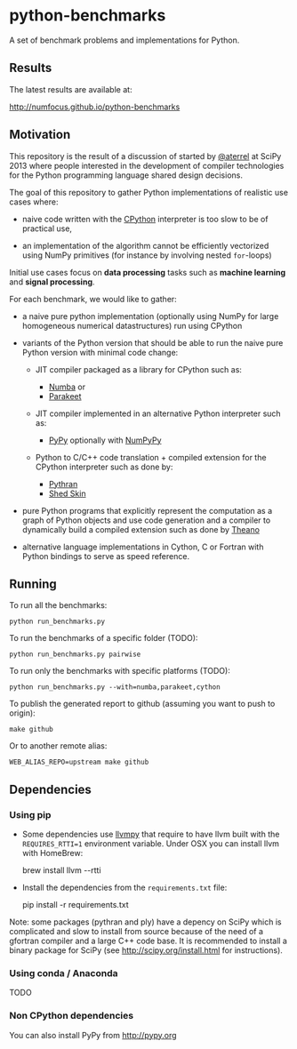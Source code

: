 python-benchmarks
=================

A set of benchmark problems and implementations for Python.


Results
-------

The latest results are available at:

http://numfocus.github.io/python-benchmarks


Motivation
----------

This repository is the result of a discussion of started by
[@aterrel](https://github.com/aterrel) at SciPy 2013 where people interested in
the development of compiler technologies for the Python programming language
shared design decisions.

The goal of this repository to gather Python implementations of realistic use
cases where:

- naive code written with the [CPython](http://python.org) interpreter is too
  slow to be of practical use,

- an implementation of the algorithm cannot be efficiently vectorized using
  NumPy primitives (for instance by involving nested `for`-loops)

Initial use cases focus on **data processing** tasks such as **machine
learning** and **signal processing**.

For each benchmark, we would like to gather:

- a naive pure python implementation (optionally using NumPy for large
  homogeneous numerical datastructures) run using CPython

- variants of the Python version that should be able to run the naive pure
  Python version with minimal code change:

  - JIT compiler packaged as a library for CPython such as:
      - [Numba](http://numba.pydata.org/) or
      - [Parakeet](http://iskandr.github.io/parakeet/)

  - JIT compiler implemented in an alternative Python interpreter such as:
      - [PyPy](http://pypy.org/) optionally with
        [NumPyPy](https://bitbucket.org/pypy/numpypy)

  - Python to C/C++ code translation + compiled extension for the CPython
    interpreter such as done by:
      - [Pythran](https://github.com/serge-sans-paille/pythran)
      - [Shed Skin](http://code.google.com/p/shedskin/)

- pure Python programs that explicitly represent the computation as a graph of
  Python objects and use code generation and a compiler to dynamically build a
  compiled extension such as done by [Theano](https://github.com/Theano/Theano)

- alternative language implementations in Cython, C or Fortran with Python
  bindings to serve as speed reference.


Running
-------

To run all the benchmarks:

    python run_benchmarks.py

To run the benchmarks of a specific folder (TODO):

    python run_benchmarks.py pairwise

To run only the benchmarks with specific platforms (TODO):

    python run_benchmarks.py --with=numba,parakeet,cython

To publish the generated report to github (assuming you want to push to
origin):

    make github

Or to another remote alias:

    WEB_ALIAS_REPO=upstream make github


Dependencies
------------

### Using pip

- Some dependencies use [llvmpy](http://www.llvmpy.org/) that require to have
  llvm built with the `REQUIRES_RTTI=1` environment variable. Under OSX you
  can install llvm with HomeBrew:

    brew install llvm --rtti

- Install the dependencies from the `requirements.txt` file:

    pip install -r requirements.txt

Note: some packages (pythran and ply) have a depency on SciPy which is
complicated and slow to install from source because of the need of a gfortran
compiler and a large C++ code base. It is recommended to install a binary
package for SciPy (see http://scipy.org/install.html for instructions).


### Using conda / Anaconda

TODO

### Non CPython dependencies

You can also install PyPy from http://pypy.org